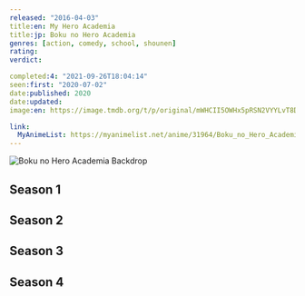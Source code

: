 ```yaml
---
released: "2016-04-03"
title:en: My Hero Academia
title:jp: Boku no Hero Academia
genres: [action, comedy, school, shounen]
rating:
verdict:

completed:4: "2021-09-26T18:04:14"
seen:first: "2020-07-02"
date:published: 2020
date:updated:
image:en: https://image.tmdb.org/t/p/original/mWHCII5OWHx5pRSN2VYYLvT8DbB.jpg

link:
  MyAnimeList: https://myanimelist.net/anime/31964/Boku_no_Hero_Academia
---
```


![Boku no Hero Academia Backdrop](https://artworks.thetvdb.com/banners/fanart/original/305074-4.jpg)

<!-- SEASON DIVIDER -->
## Season 1

<!-- SEASON DIVIDER -->
## Season 2

<!-- SEASON DIVIDER -->
## Season 3

<!-- SEASON DIVIDER -->
## Season 4
